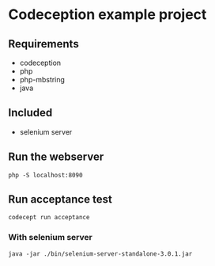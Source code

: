 # Codeception example project

## Requirements

- codeception
- php
- php-mbstring
- java

## Included

- selenium server

## Run the webserver

``php -S localhost:8090``

## Run acceptance test
``codecept run acceptance``

### With selenium server

``java -jar ./bin/selenium-server-standalone-3.0.1.jar``
